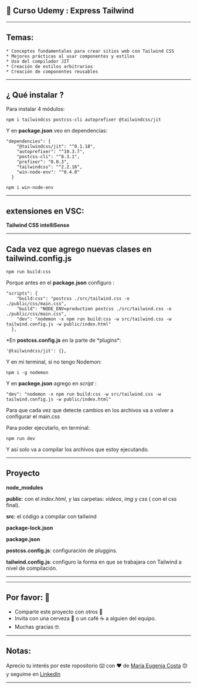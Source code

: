## 📖 Curso Udemy : Express Tailwind

---

## Temas:

    * Conceptos fundamentales para crear sitios web con Tailwind CSS
    * Mejores prácticas al usar componentes y estilos
    * Uso del compilador JIT
    * Creación de estilos arbitrarios
    * Creación de componentes reusables

---

## ¿ Qué instalar ?

Para instalar 4 módulos:

```
npm i tailwindcss postcss-cli autoprefixer @tailwindcss/jit
```

Y en **package.json** veo en dependencias:

```
"dependencies": {
    "@tailwindcss/jit": "^0.1.18",
    "autoprefixer": "^10.3.7",
    "postcss-cli": "^8.3.1",
    "prefixer": "0.0.3",
    "tailwindcss": "^2.2.16",
    "win-node-env": "^0.4.0"
  }
```

```
npm i win-node-env
```

---

## extensiones en VSC:

**Tailwind CSS intelliSense**

---

## Cada vez que agrego nuevas clases en tailwind.config.js

```
npm run build:css
```

Porque antes en el **package.json** configuro :

```
"scripts": {
    "build:css": "postcss ./src/tailwind.css -o ./public/css/main.css",
    "build": "NODE_ENV=production postcss ./src/tailwind.css -o ./public/css/main.css",
    "dev": "nodemon -x npm run build:css -w src/tailwind.css -w tailwind.config.js -w public/index.html"
  },
```

*En **postcss.config.js** en la parte de *plugins\*:

```
'@tailwindcss/jit': {},
```

Y en mi terminal, si no tengo Nodemon:

```
npm i -g nodemon
```

Y en **packege.json** agrego en _script_ :

```
"dev": "nodemon -x npm run build:css -w src/tailwind.css -w tailwind.config.js -w public/index.html"
```

Para que cada vez que detecte cambios en los archivos va a volver a configurar el main.css

Para poder ejecutarlo, en terminal:

```
npm run dev
```

Y así solo va a compilar los archivos que estoy ejecutando.

---

## Proyecto

**node_modules**

**public**: con el _index.html_, y las carpetas: _videos_, _img_ y _css_ ( con el css final).

**src**: el código a compilar con tailwind

**package-lock.json**

**package.json**

**postcss.config.js**: configuración de pluggins.

**tailwind.config.js**: configuro la forma en que se trabajara con Tailwind a nivel de compilación.

---

---

## Por favor: 🎁

* Comparte este proyecto con otros 📢
* Invita con una cerveza 🍺 o un café ☕ a alguien del equipo. 
* Muchas gracias 🤓.

---

## Notas:
Aprecio tu interés por este ropositorio ⌨️ con ❤️ de [María Eugenia Costa](https://github.com/eugenia1984) 😊 y seguime en [LinkedIn](http://www.linkedin.com/in/maríaeugeniacosta) 

---
